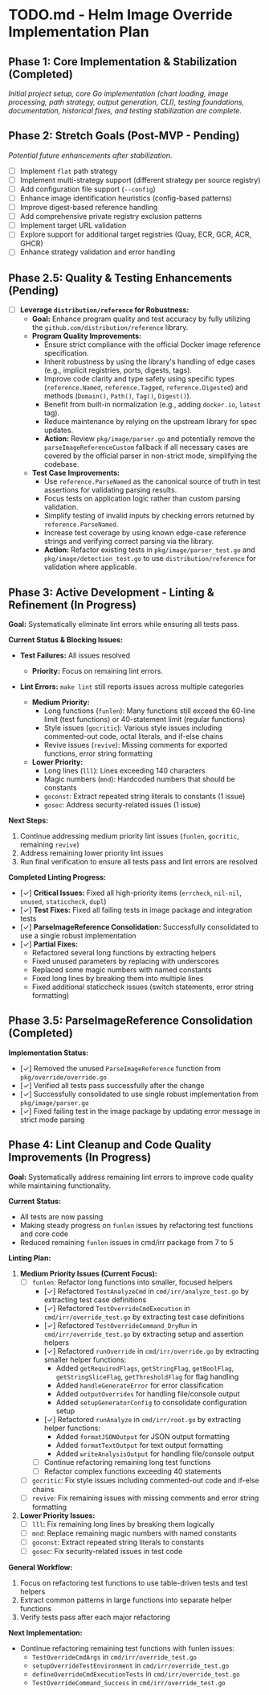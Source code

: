 # TODO.md - Helm Image Override Implementation Plan

## Phase 1: Core Implementation & Stabilization (Completed)
*Initial project setup, core Go implementation (chart loading, image processing, path strategy, output generation, CLI), testing foundations, documentation, historical fixes, and testing stabilization are complete.*

## Phase 2: Stretch Goals (Post-MVP - Pending)
*Potential future enhancements after stabilization.*
- [ ] Implement `flat` path strategy
- [ ] Implement multi-strategy support (different strategy per source registry)
- [ ] Add configuration file support (`--config`)
- [ ] Enhance image identification heuristics (config-based patterns)
- [ ] Improve digest-based reference handling
- [ ] Add comprehensive private registry exclusion patterns
- [ ] Implement target URL validation
- [ ] Explore support for additional target registries (Quay, ECR, GCR, ACR, GHCR)
- [ ] Enhance strategy validation and error handling

## Phase 2.5: Quality & Testing Enhancements (Pending)
- [ ] **Leverage `distribution/reference` for Robustness:**
    - **Goal:** Enhance program quality and test accuracy by fully utilizing the `github.com/distribution/reference` library.
    - **Program Quality Improvements:**
        - Ensure strict compliance with the official Docker image reference specification.
        - Inherit robustness by using the library's handling of edge cases (e.g., implicit registries, ports, digests, tags).
        - Improve code clarity and type safety using specific types (`reference.Named`, `reference.Tagged`, `reference.Digested`) and methods (`Domain()`, `Path()`, `Tag()`, `Digest()`).
        - Benefit from built-in normalization (e.g., adding `docker.io`, `latest` tag).
        - Reduce maintenance by relying on the upstream library for spec updates.
        - **Action:** Review `pkg/image/parser.go` and potentially remove the `parseImageReferenceCustom` fallback if all necessary cases are covered by the official parser in non-strict mode, simplifying the codebase.
    - **Test Case Improvements:**
        - Use `reference.ParseNamed` as the canonical source of truth in test assertions for validating parsing results.
        - Focus tests on application logic rather than custom parsing validation.
        - Simplify testing of invalid inputs by checking errors returned by `reference.ParseNamed`.
        - Increase test coverage by using known edge-case reference strings and verifying correct parsing via the library.
        - **Action:** Refactor existing tests in `pkg/image/parser_test.go` and `pkg/image/detection_test.go` to use `distribution/reference` for validation where applicable.

## Phase 3: Active Development - Linting & Refinement (In Progress)

**Goal:** Systematically eliminate lint errors while ensuring all tests pass.

**Current Status & Blocking Issues:**
*   **Test Failures:** All issues resolved
    *   **Priority:** Focus on remaining lint errors.

*   **Lint Errors:** `make lint` still reports issues across multiple categories
    *   **Medium Priority:**
        - Long functions (`funlen`): Many functions still exceed the 60-line limit (test functions) or 40-statement limit (regular functions)
        - Style issues (`gocritic`): Various style issues including commented-out code, octal literals, and if-else chains
        - Revive issues (`revive`): Missing comments for exported functions, error string formatting
    *   **Lower Priority:**
        - Long lines (`lll`): Lines exceeding 140 characters
        - Magic numbers (`mnd`): Hardcoded numbers that should be constants
        - `goconst`: Extract repeated string literals to constants (1 issue) 
        - `gosec`: Address security-related issues (1 issue)

**Next Steps:**
1. Continue addressing medium priority lint issues (`funlen`, `gocritic`, remaining `revive`)
2. Address remaining lower priority lint issues
3. Run final verification to ensure all tests pass and lint errors are resolved

**Completed Linting Progress:**
- [✓] **Critical Issues:** Fixed all high-priority items (`errcheck`, `nil-nil`, `unused`, `staticcheck`, `dupl`)
- [✓] **Test Fixes:** Fixed all failing tests in image package and integration tests
- [✓] **ParseImageReference Consolidation:** Successfully consolidated to use a single robust implementation
- [✓] **Partial Fixes:** 
  - Refactored several long functions by extracting helpers
  - Fixed unused parameters by replacing with underscores
  - Replaced some magic numbers with named constants
  - Fixed long lines by breaking them into multiple lines
  - Fixed additional staticcheck issues (switch statements, error string formatting)

## Phase 3.5: ParseImageReference Consolidation (Completed)

**Implementation Status:**
- [✓] Removed the unused `ParseImageReference` function from `pkg/override/override.go`
- [✓] Verified all tests pass successfully after the change
- [✓] Successfully consolidated to use single robust implementation from `pkg/image/parser.go`
- [✓] Fixed failing test in the image package by updating error message in strict mode parsing

## Phase 4: Lint Cleanup and Code Quality Improvements (In Progress)

**Goal:** Systematically address remaining lint errors to improve code quality while maintaining functionality.

**Current Status:**
- All tests are now passing
- Making steady progress on `funlen` issues by refactoring test functions and core code
- Reduced remaining `funlen` issues in cmd/irr package from 7 to 5

**Linting Plan:**
1. **Medium Priority Issues (Current Focus):**
   - [ ] `funlen`: Refactor long functions into smaller, focused helpers
      - [✓] Refactored `TestAnalyzeCmd` in `cmd/irr/analyze_test.go` by extracting test case definitions
      - [✓] Refactored `TestOverrideCmdExecution` in `cmd/irr/override_test.go` by extracting test case definitions
      - [✓] Refactored `TestOverrideCommand_DryRun` in `cmd/irr/override_test.go` by extracting setup and assertion helpers
      - [✓] Refactored `runOverride` in `cmd/irr/override.go` by extracting smaller helper functions:
         - Added `getRequiredFlags`, `getStringFlag`, `getBoolFlag`, `getStringSliceFlag`, `getThresholdFlag` for flag handling
         - Added `handleGenerateError` for error classification
         - Added `outputOverrides` for handling file/console output
         - Added `setupGeneratorConfig` to consolidate configuration setup
      - [✓] Refactored `runAnalyze` in `cmd/irr/root.go` by extracting helper functions:
         - Added `formatJSONOutput` for JSON output formatting
         - Added `formatTextOutput` for text output formatting
         - Added `writeAnalysisOutput` for handling file/console output
      - [ ] Continue refactoring remaining long test functions
      - [ ] Refactor complex functions exceeding 40 statements
   - [ ] `gocritic`: Fix style issues including commented-out code and if-else chains
   - [ ] `revive`: Fix remaining issues with missing comments and error string formatting

2. **Lower Priority Issues:**
   - [ ] `lll`: Fix remaining long lines by breaking them logically
   - [ ] `mnd`: Replace remaining magic numbers with named constants
   - [ ] `goconst`: Extract repeated string literals to constants
   - [ ] `gosec`: Fix security-related issues in test code

**General Workflow:**
1. Focus on refactoring test functions to use table-driven tests and test helpers
2. Extract common patterns in large functions into separate helper functions
3. Verify tests pass after each major refactoring

**Next Implementation:**
- Continue refactoring remaining test functions with funlen issues:
  - `TestOverrideCmdArgs` in `cmd/irr/override_test.go`
  - `setupOverrideTestEnvironment` in `cmd/irr/override_test.go`
  - `defineOverrideCmdExecutionTests` in `cmd/irr/override_test.go`
  - `TestOverrideCommand_Success` in `cmd/irr/override_test.go`